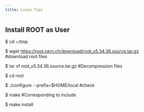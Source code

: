 ```yaml
---
title: Linux Tips
---
```



## Install ROOT as User 

$ cd ~/tmp 

$ wget  https://root.cern.ch/download/root_v5.34.36.source.tar.gz  #download root files

$ tar xf root_v5.34.36.source.tar.gz                               #Decompression files

$ cd root

$ ./configure --prefix=$HOME/local                                 #check 

$ make                                     #Corresponding to include

$ make install 



